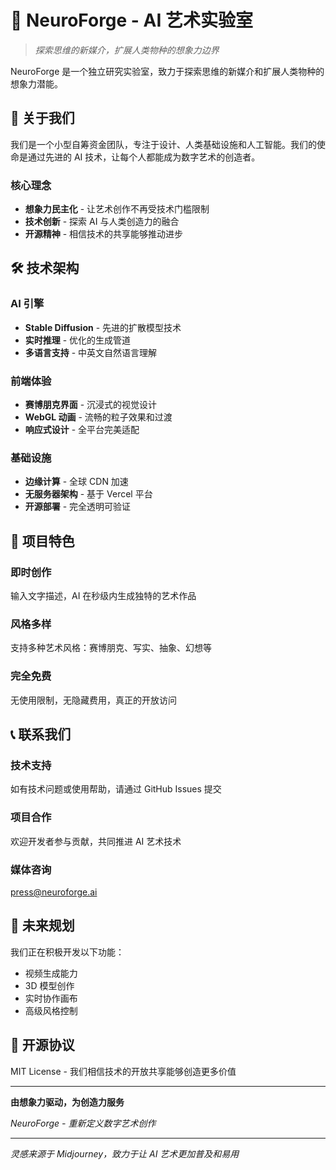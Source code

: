 # 🧠 NeuroForge - AI 艺术实验室

> *探索思维的新媒介，扩展人类物种的想象力边界*

NeuroForge 是一个独立研究实验室，致力于探索思维的新媒介和扩展人类物种的想象力潜能。

## 🌟 关于我们

我们是一个小型自筹资金团队，专注于设计、人类基础设施和人工智能。我们的使命是通过先进的 AI 技术，让每个人都能成为数字艺术的创造者。

### 核心理念
- **想象力民主化** - 让艺术创作不再受技术门槛限制
- **技术创新** - 探索 AI 与人类创造力的融合
- **开源精神** - 相信技术的共享能够推动进步

## 🛠️ 技术架构

### AI 引擎
- **Stable Diffusion** - 先进的扩散模型技术
- **实时推理** - 优化的生成管道
- **多语言支持** - 中英文自然语言理解

### 前端体验
- **赛博朋克界面** - 沉浸式的视觉设计
- **WebGL 动画** - 流畅的粒子效果和过渡
- **响应式设计** - 全平台完美适配

### 基础设施
- **边缘计算** - 全球 CDN 加速
- **无服务器架构** - 基于 Vercel 平台
- **开源部署** - 完全透明可验证

## 🎯 项目特色

### 即时创作
输入文字描述，AI 在秒级内生成独特的艺术作品

### 风格多样
支持多种艺术风格：赛博朋克、写实、抽象、幻想等

### 完全免费
无使用限制，无隐藏费用，真正的开放访问

## 📞 联系我们

### 技术支持
如有技术问题或使用帮助，请通过 GitHub Issues 提交

### 项目合作
欢迎开发者参与贡献，共同推进 AI 艺术技术

### 媒体咨询
press@neuroforge.ai

## 🔮 未来规划

我们正在积极开发以下功能：
- 视频生成能力
- 3D 模型创作
- 实时协作画布
- 高级风格控制

## 📄 开源协议

MIT License - 我们相信技术的开放共享能够创造更多价值

---

**由想象力驱动，为创造力服务**

*NeuroForge - 重新定义数字艺术创作*

---
*灵感来源于 Midjourney，致力于让 AI 艺术更加普及和易用*
